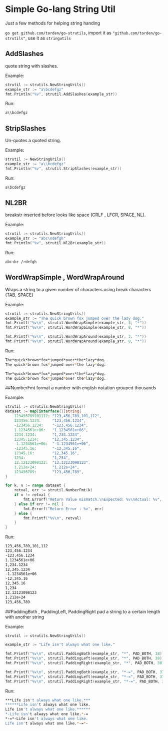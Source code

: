 # Simple Go-lang String Util

Just a few methods for helping string handing

`go get github.com/torden/go-strutils`, import it as `"github.com/torden/go-strutils"`, use it as `stringutils`

## AddSlashes
quote string with slashes.

Example:
```go
strutil := strutils.NewStringUrils()
example_str := "a\bcdefgz"
fmt.Println("%v", strutil.AddSlashes(example_str))
```
Run: 
```bash
a\\bcdefgz
```

## StripSlashes
Un-quotes a quoted string. 

Example:
```go
strutil := NewStringUrils()
example_str := "a\\bcdefgz"
fmt.Println("%v", strutil.StripSlashes(example_str))
```
Run: 
```bash
a\bcdefgz
```

## NL2BR
breakstr inserted before looks like space (CRLF , LFCR, SPACE, NL).

Example:
```go
strutil := strutils.NewStringUrils()
example_str := "abc\ndefgh"
fmt.Println("%v", strutil.Nl2Br(example_str))
```
Run: 
```bash
abc<br />defgh
```

## WordWrapSimple , WordWrapAround
Wraps a string to a given number of characters using break characters (TAB, SPACE)

Example:
```go
strutil := strutils.NewStringUrils()
example_str := "The quick brown fox jumped over the lazy dog."
fmt.Printf("%v\n", strutil.WordWrapSimple(example_str, 3, "*"))
fmt.Printf("%v\n", strutil.WordWrapSimple(example_str, 8, "*"))

fmt.Printf("%v\n", strutil.WordWrapAround(example_str, 3, "*"))
fmt.Printf("%v\n", strutil.WordWrapAround(example_str, 8, "*"))
```
Run: 
```bash
The*quick*brown*fox*jumped*over*the*lazy*dog.
The quick*brown fox*jumped over*the lazy*dog.

The*quick*brown*fox*jumped*over*the*lazy*dog.
The quick*brown fox*jumped*over the*lazy*dog.
```

##NumberFmt
format a number with english notation grouped thousands

Example:
```go
strutil := strutils.NewStringUrils()
dataset := map[interface{}]string{
    123456789101112: "123,456,789,101,112",
    123456.1234:     "123,456.1234",
    -123456.1234:    "-123,456.1234",
    1.1234561e+06:   "1.1234561e+06",
    1234.1234:       "1,234.1234",
    12345.1234:      "12,345.1234",
    -1.1234561e+06:  "-1.1234561e+06",
    -12345.16:       "-12,345.16",
    12345.16:        "12,345.16",
    1234:            "1,234",
    12.12123098123:  "12.12123098123",
    1.212e+24:       "1.212e+24",
    123456789:       "123,456,789",
}

for k, v := range dataset {
    retval, err := strutil.NumberFmt(k)
    if v != retval {
        fmt.Errorf("Return Value mismatch.\nExpected: %v\nActual: %v", retval, v)
    } else if err != nil {
        fmt.Errorf("Return Error : %v", err)
    } else {
        fmt.Printf("%v\n", retval)
    }
}
```
Run: 
```bash
123,456,789,101,112
123,456.1234
-123,456.1234
1.1234561e+06
1,234.1234
12,345.1234
-1.1234561e+06
-12,345.16
12,345.16
1,234
12.12123098123
1.212e+24
123,456,789
```

##PaddingBoth , PaddingLeft, PaddingRight
pad a string to a certain length with another string

Example:
```go
strutil := strutils.NewStringUrils()

example_str := "Life isn't always what one like."

fmt.Printf("%v\n", strutil.PaddingBoth(example_str, "*", PAD_BOTH, 38))
fmt.Printf("%v\n", strutil.PaddingLeft(example_str, "*", PAD_BOTH, 38))
fmt.Printf("%v\n", strutil.PaddingRight(example_str, "*", PAD_BOTH, 38))

fmt.Printf("%v\n", strutil.PaddingBoth(example_str, "*-=", PAD_BOTH, 37))
fmt.Printf("%v\n", strutil.PaddingLeft(example_str, "*-=", PAD_BOTH, 37))
fmt.Printf("%v\n", strutil.PaddingRight(example_str, "*-=", PAD_BOTH, 37))
```
Run: 
```bash
***Life isn't always what one like.***
******Life isn't always what one like.
Life isn't always what one like.******
*-Life isn't always what one like.*-=
*-=*-Life isn't always what one like.
Life isn't always what one like.*-=*-
```
